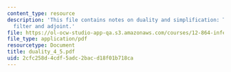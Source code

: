 ```yaml
---
content_type: resource
description: 'This file contains notes on duality and simplification: The steady-state
  filter and adjoint.'
file: https://ol-ocw-studio-app-qa.s3.amazonaws.com/courses/12-864-inference-from-data-and-models-spring-2005/2cfc258d4cdf5adc2bacd18f01b718ca_duality_4_5.pdf
file_type: application/pdf
resourcetype: Document
title: duality_4_5.pdf
uid: 2cfc258d-4cdf-5adc-2bac-d18f01b718ca
---
```

